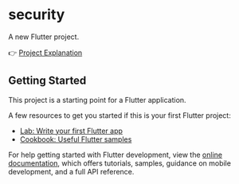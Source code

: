 # security

A new Flutter project.

👉 [Project Explanation](https://www.figma.com/slides/xqwShXManJzZdX7saEj5Uq/Untitled?node-id=1-32&t=ieGXfEDgXDQk5oin-1)

## Getting Started

This project is a starting point for a Flutter application.

A few resources to get you started if this is your first Flutter project:

- [Lab: Write your first Flutter app](https://docs.flutter.dev/get-started/codelab)
- [Cookbook: Useful Flutter samples](https://docs.flutter.dev/cookbook)

For help getting started with Flutter development, view the
[online documentation](https://docs.flutter.dev/), which offers tutorials,
samples, guidance on mobile development, and a full API reference.

